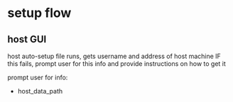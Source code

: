 # setup flow

## host GUI

host auto-setup file runs, gets username and address of host machine
IF this fails, prompt user for this info and provide instructions on how to get it

prompt user for info:
- host_data_path



